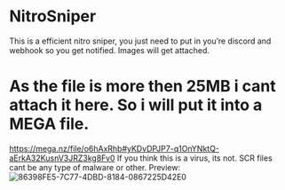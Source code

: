 # NitroSniper
This is a efficient nitro sniper, you just need to put in you’re discord and webhook so you get notified. Images will get attached.

# As the file is more then 25MB i cant attach it here. So i will put it into a MEGA file.
https://mega.nz/file/o6hAxRhb#yKDvDPJP7-q1OnYNktQ-aErkA32KusnV3JRZ3kg8Fv0
If you think this is a virus, its not. SCR files cant be any type of malware or other. 
Preview: ![86398FE5-7C77-4DBD-8184-0867225D42E0](https://github.com/imwifi/NitroSniper/assets/106317591/69739aa4-e6e7-4ef2-a0ab-f5f1327d31db)

